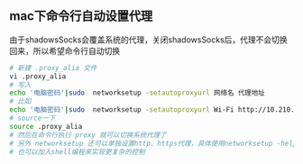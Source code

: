 ## mac下命令行自动设置代理
由于shadowsSocks会覆盖系统的代理，关闭shadowsSocks后，代理不会切换回来，所以希望命令行自动切换  
```bash
# 新建 .proxy_alia 文件
vi .proxy_alia
# 写入
echo '电脑密码'|sudo  networksetup -setautoproxyurl 网络名 代理地址
# 比如
echo '电脑密码'|sudo  networksetup -setautoproxyurl Wi-Fi http://10.210.97.118/proxy.pac
# source一下
source .proxy_alia
# 然后在命令行执行 proxy 就可以切换系统代理了
# 另外 networksetup 还可以单独设置http、https代理，具体使用networksetup -help查看  
# 也可以加入shell编程来实现更复杂的控制
```